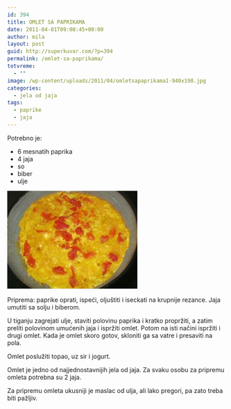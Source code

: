 ```yaml
---
id: 394
title: OMLET SA PAPRIKAMA
date: 2011-04-01T09:08:45+00:00
author: mila
layout: post
guid: http://superkuvar.com/?p=394
permalink: /omlet-sa-paprikama/
totvreme:
  - ""
image: /wp-content/uploads/2011/04/omletsapaprikama1-940x198.jpg
categories:
  - jela od jaja
tags:
  - paprike
  - jaja
---
```

Potrebno je:

  * 6 mesnatih paprika
  * 4 jaja
  * so
  * biber
  * ulje

[<img class="alignnone size-medium wp-image-8899" src="/wp-content/uploads/2011/04/omletsapaprikama1-300x225.jpg" alt="omletsapaprikama" width="300" height="225" />](/wp-content/uploads/2011/04/omletsapaprikama1.jpg)

Priprema: paprike oprati, ispeći, oljuštiti i iseckati na krupnije rezance. Jaja umutiti sa solju i biberom.

U tiganju zagrejati ulje, staviti polovinu paprika i kratko propržiti, a zatim preliti polovinom umućenih jaja i ispržiti omlet. Potom na isti načini ispržiti i drugi omlet. Kada je omlet skoro gotov, skloniti ga sa vatre i presaviti na pola.

Omlet poslužiti topao, uz sir i jogurt.

Omlet je jedno od najjednostavnijih jela od jaja. Za svaku osobu za pripremu omleta potrebna su 2 jaja.

Za pripremu omleta ukusniji je maslac od ulja, ali lako pregori, pa zato treba biti pažljiv.